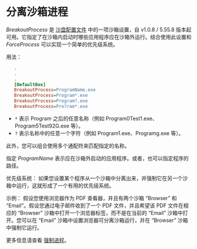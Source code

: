# 分离沙箱进程

_BreakoutProcess_ 是 [沙盘配置文件](SandboxieIni.md) 中的一项沙箱设置，自 v1.0.8 / 5.55.8 版本起可用。它指定了在沙箱内启动时哪些应用程序应在沙箱外运行。结合使用此设置和 _ForceProcess_ 可以实现一个简单的优先级系统。

用法：

```ini
   .
   .
   .
   [DefaultBox]
   BreakoutProcess=ProgramName.exe
   BreakoutProcess=Program*.exe
   BreakoutProcess=Program?.exe
   BreakoutProcess=Pro?ram*.exe
```

- `*` 表示 Program 之后的任意名称（例如 Program0Test1.exe、Program5Test92G.exe 等）。
- `?` 表示名称中的任意一个字符（例如 Program1.exe、Programg.exe 等）。

此外，您可以组合使用多个通配符来匹配指定的名称。

指定 _ProgramName_ 表示应在沙箱外启动的应用程序。或者，也可以指定程序的路径。

优先级系统：
如果您设置某个程序从一个沙箱中分离出来，并强制它在另一个沙箱中运行，这就形成了一个有用的优先级系统。

示例：
假设您使用浏览器作为 PDF 查看器，并且有两个沙箱 “Browser” 和 “Email”。假设您通过电子邮件收到了一个 PDF 文件，并且希望该 PDF 文件在相应的 “Browser” 沙箱中打开一个浏览器标签，而不是在当前的 “Email” 沙箱中打开。您可以在 “Email” 沙箱中设置浏览器可分离沙箱运行，并在 “Browser” 沙箱中强制它运行。

更多信息请查看 [强制进程](ForceProcess.md)。

